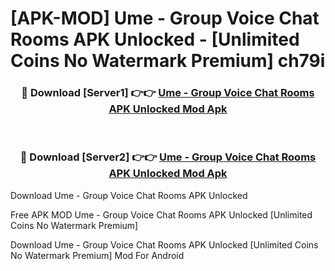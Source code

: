# [APK-MOD] Ume - Group Voice Chat Rooms APK Unlocked - [Unlimited Coins No Watermark Premium] ch79i



<div align="center">
<h3>🔴 Download [Server1] 👉👉 <a href="https://momento.my/?title=Ume_-_Group_Voice_Chat_Rooms_APK_Unlocked">Ume - Group Voice Chat Rooms APK Unlocked Mod Apk</a></h3><br>

<h3>🔴 Download [Server2] 👉👉 <a href="https://momento.my/?title=Ume_-_Group_Voice_Chat_Rooms_APK_Unlocked">Ume - Group Voice Chat Rooms APK Unlocked Mod Apk</a></h3>
</div>



Download Ume - Group Voice Chat Rooms APK Unlocked 

Free APK MOD Ume - Group Voice Chat Rooms APK Unlocked [Unlimited Coins No Watermark Premium]

Download Ume - Group Voice Chat Rooms APK Unlocked [Unlimited Coins No Watermark Premium] Mod For Android
